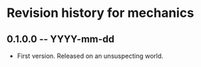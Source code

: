# Revision history for mechanics

## 0.1.0.0 -- YYYY-mm-dd

* First version. Released on an unsuspecting world.

